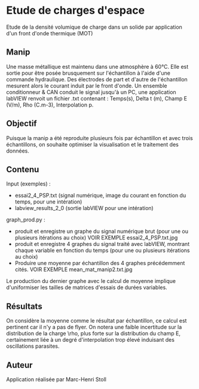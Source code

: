 # Etude de charges d'espace
Etude de la densité volumique de charge dans un solide par application d'un front d'onde thermique (MOT)

## Manip
Une masse métallique est maintenu dans une atmosphère à 60°C.
Elle est sortie pour être posée brusquement sur l'échantillon à l'aide d'une commande hydraulique.
Des électrodes de part et d'autre de l'échantillon mesurent alors le courant induit par le front d'onde.
Un ensemble conditionneur & CAN conduit le signal jusqu'à un PC,
une application labVIEW renvoit un fichier .txt contenant :
Temps(s),	Delta t (m),	Champ E (V/m),	Rho (C.m-3), Interpolation p.

## Objectif
Puisque la manip a été reproduite plusieurs fois par échantillon et avec trois échantillons,
on souhaite optimiser la visualisation et le traitement des données.

## Contenu
Input (exemples) : 
- essai2_4_PSP.txt (signal numérique, image du courant en fonction du temps, pour une intération)
- labview_results_2_0 (sortie labVIEW pour une intération)

graph_prod.py :
- produit et enregistre un graphe du signal numérique brut (pour une ou plusieurs itérations au choix)
  VOIR EXEMPLE essai2_4_PSP.txt.jpg
- produit et enregistre 4 graphes du signal traité avec labVIEW, montrant chaque variable en fonction du temps (pour une ou plusieurs itérations au choix)
- Produire une moyenne par échantillon des 4 graphes précédemment cités.
  VOIR EXEMPLE mean_mat_manip2.txt.jpg

Le production du dernier graphe avec le calcul de moyenne implique d'uniformiser les tailles de matrices d'essais de durées variables.

## Résultats
On considère la moyenne comme le résultat par échantillon, ce calcul est pertinent car il n'y a pas de flyer.
On notera une faible incertitude sur la distribution de la charge \rho,
plus forte sur la distribution du champ E, certainement liée à un degré d'interpolation trop élevé induisant des oscillations parasites.

## Auteur
Application réalisée par Marc-Henri Stoll
